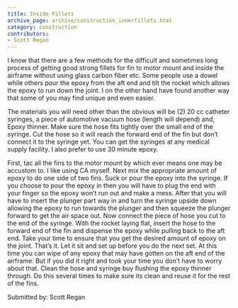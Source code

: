 ```yaml
---
title: Inside Fillets
archive_page: archive/construction_innerfillets.html
category: construction
contributors:
- Scott Regan
---
```

I know that there are a few methods for the difficult and sometimes long process of getting good strong fillets for fin to motor mount and inside the airframe without using glass carbon fiber etc. Some people use a dowel while others pour the epoxy from the aft end and tilt the rocket which allows the epoxy to run down the joint. I on the other hand have found another way that some of you may find unique and even easier.

The materials you will need other than the obvious will be (2) 20 cc catheter syringes, a piece of automotive vacuum hose (length will depend) and, Epoxy thinner. Make sure the hose fits tightly over the small end of the syringe. Cut the hose so it will reach the forward end of the fin but don’t connect it to the syringe yet. You can get the syringes at any medical supply facility. I also prefer to use 30 minute epoxy.

First, tac all the fins to the motor mount by which ever means one may be accustom to. I like using CA myself. Next mix the appropriate amount of epoxy to do one side of two fins. Suck or pour the epoxy into the syringe. If you choose to pour the epoxy in then you will have to plug the end with your finger so the epoxy won’t run out and make a mess. After that you will have to insert the plunger part way in and turn the syringe upside down allowing the epoxy to run towards the plunger and then squeeze the plunger forward to get the air space out. Now connect the piece of hose you cut to the end of the syringe. With the rocket laying flat, insert the hose to the forward end of the fin and dispense the epoxy while pulling back to the aft end. Take your time to ensure that you get the desired amount of epoxy on the joint. That’s it. Let it sit and set up before you do the next set. At this time you can wipe of any epoxy that may have gotten on the aft end of the airframe. But if you did it right and took your time you don’t have to worry about that. Clean the hose and syringe buy flushing the epoxy thinner through. Do this several times to make sure its clean and reuse it for the rest of the fins.

Submitted by: Scott Regan


